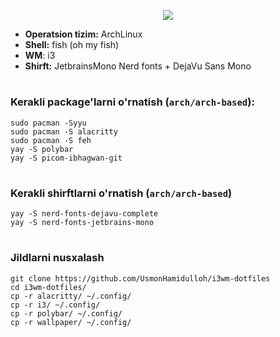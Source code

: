 <p align="center">
  <img src="https://github.com/UsmonHamidulloh/i3wm-dotfiles/blob/main/image.png?raw=true">
</p>

- <b>Operatsion tizim:</b> ArchLinux
- <b>Shell:</b> fish (oh my fish)
- <b>WM</b>: i3
- <b>Shirft:</b> JetbrainsMono Nerd fonts + DejaVu Sans Mono
#
<h3>Kerakli package'larni o'rnatish (<code>arch/arch-based</code>):</h3>

```
sudo pacman -Syyu
sudo pacman -S alacritty
sudo pacman -S feh
yay -S polybar
yay -S picom-ibhagwan-git
```
#
<h3>Kerakli shirftlarni o'rnatish (<code>arch/arch-based</code>)</h3>

```
yay -S nerd-fonts-dejavu-complete
yay -S nerd-fonts-jetbrains-mono
```
#
<h3>Jildlarni nusxalash</h3>
  
```
git clone https://github.com/UsmonHamidulloh/i3wm-dotfiles
cd i3wm-dotfiles/
cp -r alacritty/ ~/.config/
cp -r i3/ ~/.config/
cp -r polybar/ ~/.config/   
cp -r wallpaper/ ~/.config/
```
